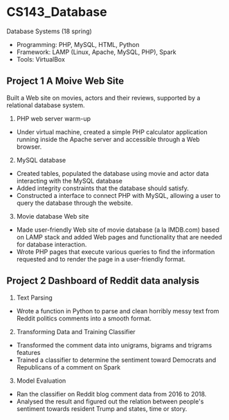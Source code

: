 # CS143_Database
Database Systems (18 spring)
- Programming: PHP, MySQL, HTML, Python
- Framework: LAMP (Linux, Apache, MySQL, PHP), Spark
- Tools: VirtualBox


## Project 1 A Moive Web Site
Built a Web site on movies, actors and their reviews, supported by a relational database system.
1. PHP web server warm-up  
- Under virtual machine, created a simple PHP calculator application running inside the Apache server and accessible through a Web browser.
2. MySQL database  
- Created tables, populated the database using movie and actor data interacting with the MySQL database
- Added integrity constraints that the database should satisfy.
- Constructed a interface to connect PHP with MySQL, allowing a user to query the database through the website.
3. Movie database Web site  
- Made user-friendly Web site of movie database (a la IMDB.com) based on LAMP stack and added Web pages and functionality that are needed for database interaction. 
- Wrote PHP pages that execute various queries to find the information requested and to render the page in a user-friendly format.

## Project 2 Dashboard of Reddit data analysis
1. Text Parsing  
- Wrote a function in Python to parse and clean horribly messy text from Reddit politics comments into a smooth format.
2. Transforming Data and Training Classifier  
- Transformed the comment data into unigrams, bigrams and trigrams features
- Trained a classifier to determine the sentiment toward Democrats and Republicans of a comment on Spark
3. Model Evaluation
- Ran the classifier on Reddit blog comment data from 2016 to 2018.
- Analysed the result and figured out the relation between people's sentiment towards resident Trump and states, time or story.